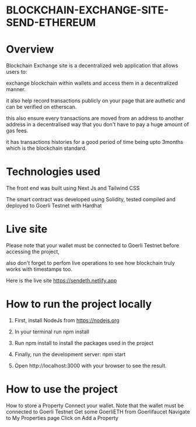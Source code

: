 # BLOCKCHAIN-EXCHANGE-SITE-SEND-ETHEREUM
# Overview
Blockchain Exchange site is a decentralized web application that allows users to:

exchange blockchain within wallets and access them in a decentralized manner.

it also help record transactions publicly on your page that are authetic and can be verified on etherscan.

this also ensure every transactions are moved from an address to another address in a decentralised way that you don't have to pay a huge amount of gas fees.

it has transactions histories for a good period of time being upto 3months which is the blockchain standard.

# Technologies used
The front end was built using Next Js and Tailwind CSS

The smart contract was developed using Solidity, tested compiled and deployed to Goerli Testnet with Hardhat

# Live site
Please note that your wallet must be connected to Goerli Testnet before accessing the project,

also don't forget to perfom live operations to see how blockchain truly works with timestamps too. 

Here is the live site https://sendeth.netlify.app

# How to run the project locally
1. First, install NodeJs from https://nodejs.org

2. In your terminal run npm install 

3. Run npm install to install the packages used in the project

4. Finally, run the development server: npm start

5. Open http://localhost:3000 with your browser to see the result.

# How to use the project
How to store a Property
Connect your wallet. Note that the wallet must be connected to Goerli Testnet
Get some GoerliETH from Goerlifaucet
Navigate to My Properties page
Click on Add a Property
